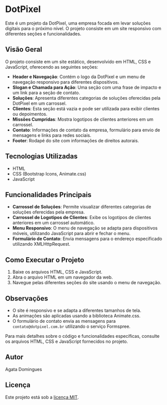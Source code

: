 # DotPixel

Este é um projeto da DotPixel, uma empresa focada em levar soluções digitais para o próximo nível. O projeto consiste em um site responsivo com diferentes seções e funcionalidades.

## Visão Geral

O projeto consiste em um site estático, desenvolvido em HTML, CSS e JavaScript, oferecendo as seguintes seções:

- **Header e Navegação**: Contém o logo da DotPixel e um menu de navegação responsivo para diferentes dispositivos.
- **Slogan e Chamada para Ação**: Uma seção com uma frase de impacto e um link para a seção de contato.
- **Soluções**: Apresenta diferentes categorias de soluções oferecidas pela DotPixel em um carrossel.
- **Clientes**: Esta seção está vazia e pode ser utilizada para exibir clientes ou depoimentos.
- **Missões Cumpridas**: Mostra logotipos de clientes anteriores em um carrossel.
- **Contato**: Informações de contato da empresa, formulário para envio de mensagens e links para redes sociais.
- **Footer**: Rodapé do site com informações de direitos autorais.

## Tecnologias Utilizadas

- HTML
- CSS (Bootstrap Icons, Animate.css)
- JavaScript

## Funcionalidades Principais

- **Carrossel de Soluções**: Permite visualizar diferentes categorias de soluções oferecidas pela empresa.
- **Carrossel de Logotipos de Clientes**: Exibe os logotipos de clientes anteriores em um carrossel automático.
- **Menu Responsivo**: O menu de navegação se adapta para dispositivos móveis, utilizando JavaScript para abrir e fechar o menu.
- **Formulário de Contato**: Envia mensagens para o endereço especificado utilizando XMLHttpRequest.

## Como Executar o Projeto

1. Baixe os arquivos HTML, CSS e JavaScript.
2. Abra o arquivo HTML em um navegador da web.
3. Navegue pelas diferentes seções do site usando o menu de navegação.

## Observações

- O site é responsivo e se adapta a diferentes tamanhos de tela.
- As animações são aplicadas usando a biblioteca Animate.css.
- O formulário de contato envia as mensagens para `contato@dotpixel.com.br` utilizando o serviço Formspree.

Para mais detalhes sobre o código e funcionalidades específicas, consulte os arquivos HTML, CSS e JavaScript fornecidos no projeto.


## Autor

Agata Domingues

## Licença

Este projeto está sob a [licença MIT](https://opensource.org/licenses/MIT). 

